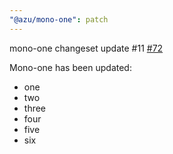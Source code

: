 ```yaml
---
"@azu/mono-one": patch
---
```

    
mono-one changeset update #11 [#72](https://github.com/JantaeLeckie/monorepo-release-changesets/pull/72)
    
Mono-one has been updated:
  - one 
  - two
  - three
  - four
  - five
  - six
